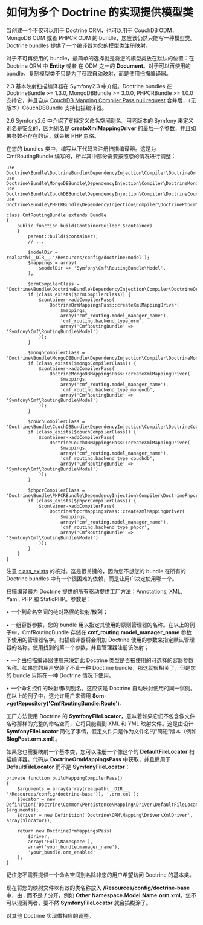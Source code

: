 # 如何为多个 Doctrine 的实现提供模型类

当创建一个不仅可以用于 Doctrine ORM，也可以用于 CouchDB ODM，MongoDB ODM 或者 PHPCR ODM 的 bundle，您应该仍然只能写一种模型类。Doctrine bundles 提供了一个编译器为您的模型类注册映射。

对于不可再使用的 bundle，最简单的选择就是将您的模型类放在默认的位置：在 Doctrine ORM 中 **Entity** 或者 在 ODM 之一的 **Document**。对于可以再使用的 bundle，复制模型类不只是为了获取自动映射，而是使用扫描编译器。

2.3 基本映射扫描编译器在 Symfony2.3 中介绍。Doctrine bundles 在 DoctrineBundle >= 1.3.0, MongoDBBundle >= 3.0.0, PHPCRBundle >= 1.0.0 支持它，并且自从 [CouchDB Mapping Compiler Pass pull request](https://github.com/doctrine/DoctrineCouchDBBundle/pull/27) 合并后，（无版本）CouchDBBundle 支持扫描编译器。

2.6 Symfony2.6 中介绍了支持定义命名空间别名。用老版本的 Symfony 来定义别名是安全的，因为别名是 **createXmlMappingDriver** 的最后一个参数，并且如果参数不存在的话，就会被 PHP 忽略。

在您的 bundles 类中，编写以下代码来注册扫描编译器。这是为 CmfRoutingBundle 编写的，所以其中部分需要按照您的情况进行调整：

```
use Doctrine\Bundle\DoctrineBundle\DependencyInjection\Compiler\DoctrineOrmMappingsPass;
use Doctrine\Bundle\MongoDBBundle\DependencyInjection\Compiler\DoctrineMongoDBMappingsPass;
use Doctrine\Bundle\CouchDBBundle\DependencyInjection\Compiler\DoctrineCouchDBMappingsPass;
use Doctrine\Bundle\PHPCRBundle\DependencyInjection\Compiler\DoctrinePhpcrMappingsPass;

class CmfRoutingBundle extends Bundle
{
    public function build(ContainerBuilder $container)
    {
        parent::build($container);
        // ...

        $modelDir = realpath(__DIR__.'/Resources/config/doctrine/model');
        $mappings = array(
            $modelDir => 'Symfony\Cmf\RoutingBundle\Model',
        );

        $ormCompilerClass = 'Doctrine\Bundle\DoctrineBundle\DependencyInjection\Compiler\DoctrineOrmMappingsPass';
        if (class_exists($ormCompilerClass)) {
            $container->addCompilerPass(
                DoctrineOrmMappingsPass::createXmlMappingDriver(
                    $mappings,
                    array('cmf_routing.model_manager_name'),
                    'cmf_routing.backend_type_orm',
                    array('CmfRoutingBundle' => 'Symfony\Cmf\RoutingBundle\Model')
            ));
        }

        $mongoCompilerClass = 'Doctrine\Bundle\MongoDBBundle\DependencyInjection\Compiler\DoctrineMongoDBMappingsPass';
        if (class_exists($mongoCompilerClass)) {
            $container->addCompilerPass(
                DoctrineMongoDBMappingsPass::createXmlMappingDriver(
                    $mappings,
                    array('cmf_routing.model_manager_name'),
                    'cmf_routing.backend_type_mongodb',
                    array('CmfRoutingBundle' => 'Symfony\Cmf\RoutingBundle\Model')
            ));
        }

        $couchCompilerClass = 'Doctrine\Bundle\CouchDBBundle\DependencyInjection\Compiler\DoctrineCouchDBMappingsPass';
        if (class_exists($couchCompilerClass)) {
            $container->addCompilerPass(
                DoctrineCouchDBMappingsPass::createXmlMappingDriver(
                    $mappings,
                    array('cmf_routing.model_manager_name'),
                    'cmf_routing.backend_type_couchdb',
                    array('CmfRoutingBundle' => 'Symfony\Cmf\RoutingBundle\Model')
            ));
        }

        $phpcrCompilerClass = 'Doctrine\Bundle\PHPCRBundle\DependencyInjection\Compiler\DoctrinePhpcrMappingsPass';
        if (class_exists($phpcrCompilerClass)) {
            $container->addCompilerPass(
                DoctrinePhpcrMappingsPass::createXmlMappingDriver(
                    $mappings,
                    array('cmf_routing.model_manager_name'),
                    'cmf_routing.backend_type_phpcr',
                    array('CmfRoutingBundle' => 'Symfony\Cmf\RoutingBundle\Model')
            ));
        }
    }
}
```

注意 [class_exists](http://php.net/manual/en/function.class-exists.php) 的核对。这是很关键的，因为您不想您的 bundle 在所有的 Doctrine bundles 中有一个很困难的依赖，而是让用户决定使用哪一个。

扫描编译器为 Doctrine 提供的所有驱动提供工厂方法：Annotations, XML, Yaml, PHP 和 StaticPHP。参数是：

•	一个到命名空间的绝对路径的映射/散列；

•	一组容器参数，您的 bundle 用以指定其使用的原则管理器的名称。在以上的例子中，CmfRoutingBundle 存储在 **cmf_routing.model_manager_name** 参数下使用的管理器名字。扫描编译器将会附加 Doctrine 使用的参数来指定默认管理器的名称。使用找到的第一个参数，并且管理器注册该映射；

•	一个由扫描编译器使用来决定此 Doctrine 类型是否被使用的可选择的容器参数名称。如果您的用户安装了不止一种 Doctrine bundle，那这就很相关了，但是您的 bundle 只能在一种 Doctrine 情况下使用。

•	一个命名控件的映射/散列别名。这应该是 Doctrine 自动映射使用的同一惯例。在以上的例子中，这允许用户来调用 **$om->getRepository('CmfRoutingBundle:Route')**。

工厂方法使用 Doctrine 的 **SymfonyFileLocator**，意味着如果它们不包含像文件名称那样的完整的命名空间，它将只能看到 XML 和 YML 映射文件。这是由设计 **SymfonyFileLocator** 简化了事情，假定文件只是作为文件名的“简短”版本（例如 **BlogPost.orm.xml**）。

如果您也需要映射一个基本类，您可以注册一个像这个的 **DefaultFileLocator** 扫描编译器。代码从 **DoctrineOrmMappingsPass** 中获取，并且适用于 **DefaultFileLocator** 而不是 **SymfonyFileLocator**：

```
private function buildMappingCompilerPass()
{
    $arguments = array(array(realpath(__DIR__ . '/Resources/config/doctrine-base')), '.orm.xml');
    $locator = new Definition('Doctrine\Common\Persistence\Mapping\Driver\DefaultFileLocator', $arguments);
    $driver = new Definition('Doctrine\ORM\Mapping\Driver\XmlDriver', array($locator));

    return new DoctrineOrmMappingsPass(
        $driver,
        array('Full\Namespace'),
        array('your_bundle.manager_name'),
        'your_bundle.orm_enabled'
    );
}
```

记住您不需要提供一个命名空间别名除非您的用户希望访问 Doctrine 的基本类。

现在将您的映射文件以有效的类名称放入 **/Resources/config/doctrine-base** 中，由 **.** 而不是 **/** 分开，例如 **Other.Namespace.Model.Name.orm.xml**。您不可以混淆两者，要不然 **SymfonyFileLocator** 就会搞糊涂了。

对其他 Doctrine 实现做相应的调整。
